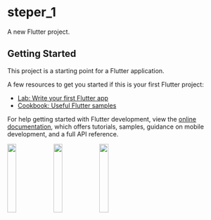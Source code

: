 # steper_1

A new Flutter project.

## Getting Started

This project is a starting point for a Flutter application.

A few resources to get you started if this is your first Flutter project:

- [Lab: Write your first Flutter app](https://docs.flutter.dev/get-started/codelab)
- [Cookbook: Useful Flutter samples](https://docs.flutter.dev/cookbook)

For help getting started with Flutter development, view the
[online documentation](https://docs.flutter.dev/), which offers tutorials,
samples, guidance on mobile development, and a full API reference.


<p>
<img src = "https://user-images.githubusercontent.com/119030630/229528855-685f9421-62b6-4fc9-8069-e0f0b2fadced.png" height = 20% width = 20%>
<img src = "https://user-images.githubusercontent.com/119030630/229528844-bb0159d1-5f58-4f44-afe9-aabbd2657c68.png" height = 20% width = 20%>
<img src = "https://user-images.githubusercontent.com/119030630/229528851-f424c829-0b5e-461e-b860-c13bbfaf4054.png" height = 20% width = 20%>
</p>
